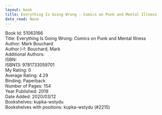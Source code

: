 ```yaml
---
layout: book
title: Everything Is Going Wrong - Comics on Punk and Mental Illness
date_read: None
---
```


Book Id: 51063166<br />
Title: Everything Is Going Wrong: Comics on Punk and Mental Illness<br />
Author: Mark Bouchard<br />
Author l-f: Bouchard, Mark<br />
Additional Authors: <br />
ISBN: <br />
ISBN13: 9781733059701<br />
My Rating: 0<br />
Average Rating: 4.29<br />
Binding: Paperback<br />
Number of Pages: 154<br />
Year Published: 2019<br />
Date Added: 2020/03/12<br />
Bookshelves: kupka-wstydu<br />
Bookshelves with positions: kupka-wstydu (#2215)<br />

